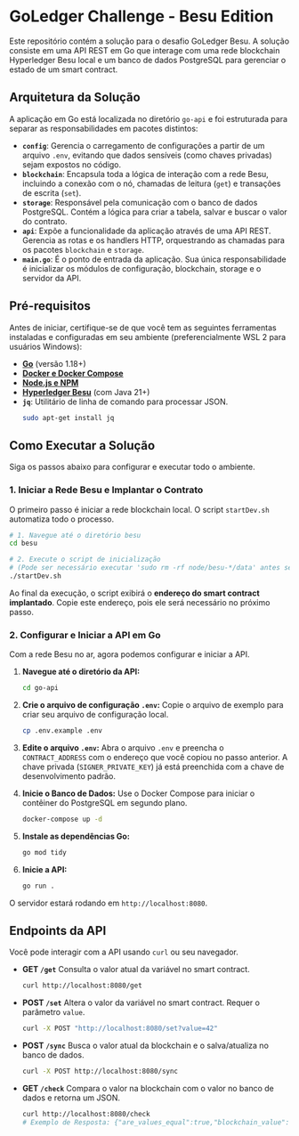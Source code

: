 # GoLedger Challenge - Besu Edition

Este repositório contém a solução para o desafio GoLedger Besu. A solução consiste em uma API REST em Go que interage com uma rede blockchain Hyperledger Besu local e um banco de dados PostgreSQL para gerenciar o estado de um smart contract.

## Arquitetura da Solução

A aplicação em Go está localizada no diretório `go-api` e foi estruturada para separar as responsabilidades em pacotes distintos:

-   **`config`**: Gerencia o carregamento de configurações a partir de um arquivo `.env`, evitando que dados sensíveis (como chaves privadas) sejam expostos no código.
-   **`blockchain`**: Encapsula toda a lógica de interação com a rede Besu, incluindo a conexão com o nó, chamadas de leitura (`get`) e transações de escrita (`set`).
-   **`storage`**: Responsável pela comunicação com o banco de dados PostgreSQL. Contém a lógica para criar a tabela, salvar e buscar o valor do contrato.
-   **`api`**: Expõe a funcionalidade da aplicação através de uma API REST. Gerencia as rotas e os handlers HTTP, orquestrando as chamadas para os pacotes `blockchain` e `storage`.
-   **`main.go`**: É o ponto de entrada da aplicação. Sua única responsabilidade é inicializar os módulos de configuração, blockchain, storage e o servidor da API.

## Pré-requisitos

Antes de iniciar, certifique-se de que você tem as seguintes ferramentas instaladas e configuradas em seu ambiente (preferencialmente WSL 2 para usuários Windows):

-   [**Go**](https://go.dev/dl/) (versão 1.18+)
-   [**Docker e Docker Compose**](https://www.docker.com/products/docker-desktop/)
-   [**Node.js e NPM**](https://nodejs.org/en/download/)
-   [**Hyperledger Besu**](https://besu.hyperledger.org/private-networks/get-started/install/binary-distribution) (com Java 21+)
-   **`jq`**: Utilitário de linha de comando para processar JSON.
    ```bash
    sudo apt-get install jq
    ```

## Como Executar a Solução

Siga os passos abaixo para configurar e executar todo o ambiente.

### 1. Iniciar a Rede Besu e Implantar o Contrato

O primeiro passo é iniciar a rede blockchain local. O script `startDev.sh` automatiza todo o processo.

```bash
# 1. Navegue até o diretório besu
cd besu

# 2. Execute o script de inicialização
# (Pode ser necessário executar 'sudo rm -rf node/besu-*/data' antes se houver resquícios de uma execução anterior)
./startDev.sh
```

Ao final da execução, o script exibirá o **endereço do smart contract implantado**. Copie este endereço, pois ele será necessário no próximo passo.

### 2. Configurar e Iniciar a API em Go

Com a rede Besu no ar, agora podemos configurar e iniciar a API.

1.  **Navegue até o diretório da API:**
    ```bash
    cd go-api
    ```

2.  **Crie o arquivo de configuração `.env`:**
    Copie o arquivo de exemplo para criar seu arquivo de configuração local.
    ```bash
    cp .env.example .env
    ```

3.  **Edite o arquivo `.env`:**
    Abra o arquivo `.env` e preencha o `CONTRACT_ADDRESS` com o endereço que você copiou no passo anterior. A chave privada (`SIGNER_PRIVATE_KEY`) já está preenchida com a chave de desenvolvimento padrão.

4.  **Inicie o Banco de Dados:**
    Use o Docker Compose para iniciar o contêiner do PostgreSQL em segundo plano.
    ```bash
    docker-compose up -d
    ```

5.  **Instale as dependências Go:**
    ```bash
    go mod tidy
    ```

6.  **Inicie a API:**
    ```bash
    go run .
    ```

O servidor estará rodando em `http://localhost:8080`.

## Endpoints da API

Você pode interagir com a API usando `curl` ou seu navegador.

-   **GET `/get`**
    Consulta o valor atual da variável no smart contract.
    ```bash
    curl http://localhost:8080/get
    ```

-   **POST `/set`**
    Altera o valor da variável no smart contract. Requer o parâmetro `value`.
    ```bash
    curl -X POST "http://localhost:8080/set?value=42"
    ```

-   **POST `/sync`**
    Busca o valor atual da blockchain e o salva/atualiza no banco de dados.
    ```bash
    curl -X POST http://localhost:8080/sync
    ```

-   **GET `/check`**
    Compara o valor na blockchain com o valor no banco de dados e retorna um JSON.
    ```bash
    curl http://localhost:8080/check
    # Exemplo de Resposta: {"are_values_equal":true,"blockchain_value":"42","database_value":"42"}
    ```